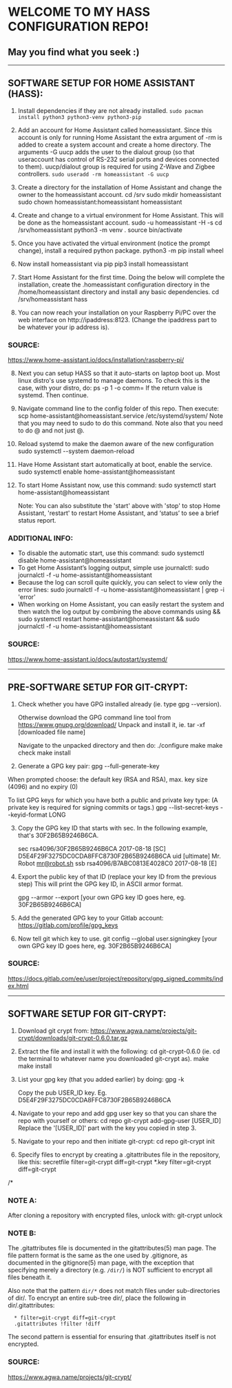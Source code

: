 # WELCOME TO MY HASS CONFIGURATION REPO!
## May you find what you seek :)
----------------------------------------------------------------
## SOFTWARE SETUP FOR HOME ASSISTANT (HASS):
1. Install dependencies if they are not already installed.
      `sudo pacman install python3 python3-venv python3-pip`

2. Add an account for Home Assistant called homeassistant.
   Since this account is only for running Home Assistant the extra argument
   of -rm is added to create a system account and create a home directory.
   The arguments -G uucp adds the user to the dialout group
   (so that useraccount has control of RS-232 serial ports and devices connected to them).
   uucp/dialout group is required for using Z-Wave and Zigbee controllers.
      `sudo useradd -rm homeassistant -G uucp`

3. Create a directory for the installation of Home Assistant and
   change the owner to the homeassistant account.
      cd /srv
      sudo mkdir homeassistant
      sudo chown homeassistant:homeassistant homeassistant

4. Create and change to a virtual environment for Home Assistant.
   This will be done as the homeassistant account.
      sudo -u homeassistant -H -s
      cd /srv/homeassistant
      python3 -m venv .
      source bin/activate

5. Once you have activated the virtual environment (notice the prompt change),
   install a required python package.
      python3 -m pip install wheel

6. Now install homeassistant via pip
      pip3 install homeassistant

7. Start Home Assistant for the first time.
   Doing the below will complete the installation, create the .homeassistant configuration
   directory in the /home/homeassistant directory and install any basic dependencies.
      cd /srv/homeassistant
      hass

7. You can now reach your installation on your Raspberry Pi/PC over
   the web interface on http://ipaddress:8123.
   (Change the ipaddress part to be whatever your ip address is).

### SOURCE:  
https://www.home-assistant.io/docs/installation/raspberry-pi/

8. Next you can setup HASS so that it auto-starts on laptop boot up.
   Most linux distro's use systemd to manage daemons.
   To check this is the case, with your distro, do:
      ps -p 1 -o comm=
   If the return value is systemd. Then continue.

9. Navigate command line to the config folder of this repo. Then execute:
      scp home-assistant\@homeassistant.service /etc/systemd/system/
   Note that you may need to sudo to do this command.
   Note also that you need to do \@ and not just @.

10. Reload systemd to make the daemon aware of the new configuration
      sudo systemctl --system daemon-reload

11. Have Home Assistant start automatically at boot, enable the service.
      sudo systemctl enable home-assistant@homeassistant

12. To start Home Assistant now, use this command:
      sudo systemctl start home-assistant@homeassistant

    Note: You can also substitute the 'start' above with 'stop' to stop Home Assistant,
    'restart' to restart Home Assistant, and ‘status’ to see a brief status report.

### ADDITIONAL INFO:
- To disable the automatic start, use this command:
      sudo systemctl disable home-assistant@homeassistant
- To get Home Assistant’s logging output, simple use journalctl:
      sudo journalctl -f -u home-assistant@homeassistant
- Because the log can scroll quite quickly, you can select to view only the error lines:
      sudo journalctl -f -u home-assistant@homeassistant | grep -i 'error'
- When working on Home Assistant, you can easily restart the system and
  then watch the log output by combining the above commands using &&
      sudo systemctl restart home-assistant@homeassistant && sudo journalctl -f -u home-assistant@homeassistant

### SOURCE:  
https://www.home-assistant.io/docs/autostart/systemd/

------------------------------------------------------------------
## PRE-SOFTWARE SETUP FOR GIT-CRYPT:
1. Check whether you have GPG installed already (ie. type gpg --version).

   Otherwise download the GPG command line tool from https://www.gnupg.org/download/
   Unpack and install it, ie.
      tar -xf [downloaded file name]

   Navigate to the unpacked directory and then do:
      ./configure
      make
      make check
      make install

2. Generate a GPG key pair:
      gpg --full-generate-key

  When prompted choose:
   the default key (RSA and RSA),
   max. key size (4096)
   and no expiry (0)

  To list GPG keys for which you have both a public and private key type:
  (A private key is required for signing commits or tags.)
      gpg --list-secret-keys --keyid-format LONG

3. Copy the GPG key ID that starts with sec. In the following example, that's 30F2B65B9246B6CA.

      sec   rsa4096/30F2B65B9246B6CA 2017-08-18 [SC]
            D5E4F29F3275DC0CDA8FFC8730F2B65B9246B6CA
      uid                   [ultimate] Mr. Robot <mr@robot.sh>
      ssb   rsa4096/B7ABC0813E4028C0 2017-08-18 [E]

4. Export the public key of that ID (replace your key ID from the previous step)
   This will print the GPG key ID, in ASCII armor format.

      gpg --armor --export [your own GPG key ID goes here, eg. 30F2B65B9246B6CA]

5. Add the generated GPG key to your Gitlab account:
   https://gitlab.com/profile/gpg_keys

6. Now tell git which key to use.
      git config --global user.signingkey [your own GPG key ID goes here, eg. 30F2B65B9246B6CA]

### SOURCE:  
https://docs.gitlab.com/ee/user/project/repository/gpg_signed_commits/index.html

------------------------------------------------------------------
## SOFTWARE SETUP FOR GIT-CRYPT:
1. Download git crypt from:
   https://www.agwa.name/projects/git-crypt/downloads/git-crypt-0.6.0.tar.gz

2. Extract the file and install it with the following:
      cd git-crypt-0.6.0 (ie. cd the terminal to whatever name you downloaded git-crypt as).
      make
      make install

3. List your gpg key (that you added earlier) by doing:
      gpg -k

   Copy the pub USER_ID key. Eg. D5E4F29F3275DC0CDA8FFC8730F2B65B9246B6CA

4. Navigate to your repo and add gpg user key so that you can share the repo with yourself or others:
      cd repo
      git-crypt add-gpg-user [USER_ID]
   Replace the '[USER_ID]' part with the key you copied in step 3.

5. Navigate to your repo and then initiate git-crypt:
      cd repo
      git-crypt init

6. Specify files to encrypt by creating a .gitattributes file in the repository, like this:
      secretfile filter=git-crypt diff=git-crypt
      *.key filter=git-crypt diff=git-crypt

/*
### NOTE A:
After cloning a repository with encrypted files, unlock with:
      git-crypt unlock

### NOTE B:
The .gitattributes file is documented in the gitattributes(5) man page.
The file pattern format is the same as the one used by .gitignore,
as documented in the gitignore(5) man page, with the exception that
specifying merely a directory (e.g. `/dir/`) is NOT sufficient to
encrypt all files beneath it.

Also note that the pattern `dir/*` does not match files under
sub-directories of dir/.  To encrypt an entire sub-tree dir/, place the
following in dir/.gitattributes:

      * filter=git-crypt diff=git-crypt
      .gitattributes !filter !diff

The second pattern is essential for ensuring that .gitattributes itself
is not encrypted.

### SOURCE:
https://www.agwa.name/projects/git-crypt/
